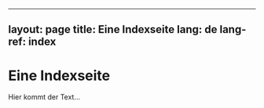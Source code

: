  ---
 layout: page
 title: Eine Indexseite
 lang: de
 lang-ref: index
 ---
 # Eine Indexseite

 Hier kommt der Text...
